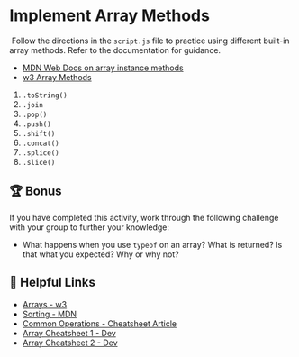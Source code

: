 # Implement Array Methods

​
Follow the directions in the `script.js` file to practice using different built-in array methods. Refer to the documentation for guidance.

- [MDN Web Docs on array instance methods](https://developer.mozilla.org/en-US/docs/Web/JavaScript/Reference/Global_Objects/Array#Instance_methods)
- [w3 Array Methods](https://www.w3schools.com/js/js_array_methods.asp)

1. `.toString()`
2. `.join`
3. `.pop()`
4. `.push()`
5. `.shift()`
6. `.concat()`
7. `.splice()`
8. `.slice()`

## 🏆 Bonus

If you have completed this activity, work through the following challenge with your group to further your knowledge:

* What happens when you use `typeof` on an array? What is returned? Is that what you expected? Why or why not?

## 📝 Helpful Links

- [Arrays - w3](http://www-db.deis.unibo.it/courses/TW/DOCS/w3schools/js/js_array_methods.asp.html)
- [Sorting - MDN](https://developer.mozilla.org/en-US/docs/Web/JavaScript/Reference/Global_Objects/Array/sort)
- [Common Operations - Cheatsheet Article](https://dmitripavlutin.com/operations-on-arrays-javascript/)
- [Array Cheatsheet 1 - Dev](https://dev.to/vincenius/javascript-array-functions-cheatsheet-1c15)
- [Array Cheatsheet 2 - Dev](https://dev.to/atila/array-cheatsheet-4me0)
